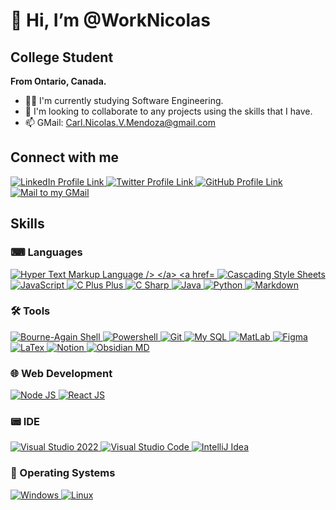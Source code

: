 # 👋 Hi, I’m @WorkNicolas
## College Student
**From Ontario, Canada.**
- 👨‍🎓 I'm currently studying Software Engineering.
- 👀 I'm looking to collaborate to any projects using the skills that I have.
- 📫 GMail: <a href="mailto:carl.nicolas.v.mendoza@gmail.com">Carl.Nicolas.V.Mendoza@gmail.com</a>

## Connect with me
<a href="https://www.linkedin.com/in/worknicolas/" >
  <img src="https://skillicons.dev/icons?i=linkedin" alt="LinkedIn Profile Link" />
</a>
<a href="https://twitter.com/qcnvmendoza/" >
  <img src="https://skillicons.dev/icons?i=twitter" alt="Twitter Profile Link" />
</a>
<a href="https://github.com/WorkNicolas" >
  <img src="https://skillicons.dev/icons?i=github" alt="GitHub Profile Link" />
</a>
<a href="mailto:carl.nicolas.v.mendoza@gmail.com" >
  <img src="https://skillicons.dev/icons?i=gmail" alt="Mail to my GMail" />
</a>

## Skills
### ⌨ Languages
<a href="https://developer.mozilla.org/en-US/docs/Web/HTML" >
  <img src="https://skillicons.dev/icons?i=html" alt="Hyper Text Markup Language />
</a>
<a href="https://developer.mozilla.org/en-US/docs/Web/CSS" >
  <img src="https://skillicons.dev/icons?i=css" alt="Cascading Style Sheets" />
</a>
<a href="https://developer.mozilla.org/en-US/docs/Web/JavaScript" >
  <img src="https://skillicons.dev/icons?i=js" alt="JavaScript" />
</a>
<a href="https://en.wikipedia.org/wiki/C++" >
  <img src="https://skillicons.dev/icons?i=cpp" alt="C Plus Plus" />
</a>
<a href="https://learn.microsoft.com/en-us/dotnet/csharp/" >
  <img src="https://skillicons.dev/icons?i=cs" alt="C Sharp" />
</a>
<a href="https://www.java.com/en/" >
  <img src="https://skillicons.dev/icons?i=java" alt="Java" />
</a>
<a href="https://www.python.org/" >
  <img src="https://skillicons.dev/icons?i=py" alt="Python" />
</a>
<a href="https://www.markdownguide.org/" >
  <img src="https://skillicons.dev/icons?i=md" alt="Markdown" />
</a>

### 🛠️ Tools
<a href="https://www.gnu.org/software/bash/" >
  <img src="https://skillicons.dev/icons?i=bash" alt="Bourne-Again Shell" />
</a>
<a href="https://learn.microsoft.com/en-us/powershell/scripting/overview?view=powershell-7.4" >
  <img src="https://skillicons.dev/icons?i=powershell" alt="Powershell" />
</a>
<a href="https://git-scm.com/" >
  <img src="https://skillicons.dev/icons?i=git" alt="Git" />
</a>
<a href="https://www.mysql.com/" >
  <img src="https://skillicons.dev/icons?i=mysql" alt="My SQL" />
</a>
<a href="https://www.mathworks.com/products/matlab.html" >
  <img src="https://skillicons.dev/icons?i=matlab" alt="MatLab" />
</a>
<a href="https://www.figma.com/" >
  <img src="https://skillicons.dev/icons?i=figma" alt="Figma" />
</a>
<a href="https://www.latex-project.org/" >
  <img src="https://skillicons.dev/icons?i=latex" alt="LaTex" />
</a>
<a href="https://www.notion.so/" >
  <img src="https://skillicons.dev/icons?i=notion" alt="Notion" />
</a>
<a href="https://obsidian.md/" >
  <img src="https://skillicons.dev/icons?i=obsidian" alt="Obsidian MD" />
</a>


### 🌐 Web Development
<a href="https://nodejs.org/en" >
  <img src="https://skillicons.dev/icons?i=nodejs" alt="Node JS" />
</a>
<a href="https://react.dev/" >
  <img src="https://skillicons.dev/icons?i=react" alt="React JS" />
</a>

### 📟 IDE
<a href="https://visualstudio.microsoft.com/downloads/" >
  <img src="https://skillicons.dev/icons?i=visualstudio" alt="Visual Studio 2022" />
</a>
<a href="https://code.visualstudio.com/Download" >
  <img src="https://skillicons.dev/icons?i=vscode" alt="Visual Studio Code" />
</a>
<a href="https://www.jetbrains.com/idea/" >
  <img src="https://skillicons.dev/icons?i=idea" alt="IntelliJ Idea" />
</a>

### 💽 Operating Systems
<a href="https://www.microsoft.com/en-ca/software-download/windows11?msockid=3e39615b776d6dc60fed75cc76c76c60" >
  <img src="https://skillicons.dev/icons?i=windows" alt="Windows" />
</a>
<a href="https://www.linux.org/pages/download/" >
  <img src="https://skillicons.dev/icons?i=linux" alt="Linux" />
</a>

